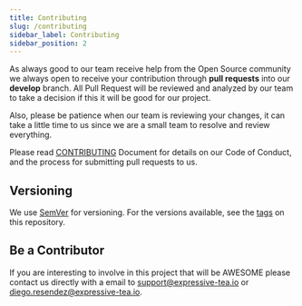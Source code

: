 ```yaml
---
title: Contributing
slug: /contributing
sidebar_label: Contributing
sidebar_position: 2
---
```

As always good to our team receive help from the Open Source community we always open to receive your contribution
through **pull requests** into our **develop** branch. All Pull Request will be reviewed and analyzed by our team to take a
decision if this it will be good for our project.

Also, please be patience when our team is reviewing your changes, it can take a little time to us since we are a small
team to resolve and review everything.

Please read [CONTRIBUTING](https://github.com/Zero-OneiT/expresive-tea/blob/develop/CONTRIBUTING.md) Document for details on our Code of Conduct, 
and the process for submitting pull requests to us.

## Versioning

We use [SemVer](http://semver.org/) for versioning. For the versions available, see the [tags](https://github.com/Zero-OneiT/expresive-tea/tags) on this repository.

## Be a Contributor

If you are interesting to involve in this project that will be AWESOME please contact us directly with a email to support@expressive-tea.io or diego.resendez@expressive-tea.io.